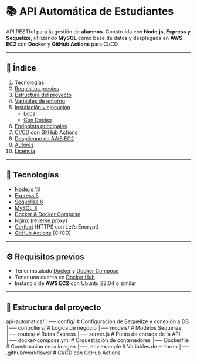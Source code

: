 # 📚 API Automática de Estudiantes

API RESTful para la gestión de **alumnos**. Construida con **Node.js, Express y Sequelize**, utilizando **MySQL** como base de datos y desplegada en **AWS EC2** con **Docker** y **GitHub Actions** para CI/CD.

---
## 📑 Índice

1. [Tecnologías](#-tecnologías)  
2. [Requisitos previos](#-requisitos-previos)  
3. [Estructura del proyecto](#-estructura-del-proyecto)  
4. [Variables de entorno](#-variables-de-entorno)  
5. [Instalación y ejecución](#️-instalación-y-ejecución)  
   - [Local](#ejecución-en-local)  
   - [Con Docker](#ejecución-con-docker)  
6. [Endpoints principales](#-endpoints-principales)  
7. [CI/CD con GitHub Actions](#-cicd-con-github-actions)  
8. [Despliegue en AWS EC2](#-despliegue-en-aws-ec2)  
9. [Autores](#-autores)  
10. [Licencia](#-licencia)  

---

## 🚀 Tecnologías

- [Node.js 18](https://nodejs.org/)  
- [Express 5](https://expressjs.com/)  
- [Sequelize 6](https://sequelize.org/)  
- [MySQL 8](https://www.mysql.com/)  
- [Docker & Docker Compose](https://www.docker.com/)  
- [Nginx](https://www.nginx.com/) (reverse proxy)  
- [Certbot](https://certbot.eff.org/) (HTTPS con Let’s Encrypt)  
- [GitHub Actions](https://github.com/features/actions) (CI/CD)  

---

## ⚙️ Requisitos previos

- Tener instalado [Docker](https://docs.docker.com/get-docker/) y [Docker Compose](https://docs.docker.com/compose/)  
- Tener una cuenta en [Docker Hub](https://hub.docker.com/)  
- Instancia de **AWS EC2** con Ubuntu 22.04 o similar  

---

## 📂 Estructura del proyecto
api-automatica/
│── config/ # Configuración de Sequelize y conexión a DB
│── controllers/ # Lógica de negocio
│── models/ # Modelos Sequelize
│── routes/ # Rutas Express
│── server.js # Punto de entrada de la API
│── docker-compose.yml # Orquestación de contenedores
│── Dockerfile # Construcción de la imagen
│── .env.example # Variables de entorno
│── .github/workflows/ # CI/CD con GitHub Actions
